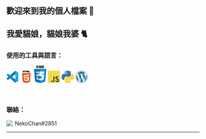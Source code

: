 ## 歡迎來到我的個人檔案 👋

## 我愛貓娘，貓娘我婆 🐈

### 使用的工具與語言：

<a href="https://code.visualstudio.com/" title="Visual Studio Code"><img src="icons/vscode.png" /></a>
<a href="https://en.wikipedia.org/wiki/HTML5" title="HTML5"><img width="32px" src="icons/html5.png" /></a>
<a href="https://en.wikipedia.org/wiki/CSS" title="CSS3"><img width="32px" src="icons/css3.png" /></a>
<a href="https://en.wikipedia.org/wiki/JavaScript" title="JavaScript"><img src="icons/javascript.png" /></a>
<a href="https://www.python.org/" title="Python"><img src="icons/python.png" /></a>
<a href="https://wordpress.org/" title="WordPress"><img src="icons/wordpress.png" /></a>

<br />

### 聯絡：

<img align="left" width="22px" src="https://cdn.jsdelivr.net/npm/simple-icons@v3/icons/discord.svg" /> NekoChan#2851

---
